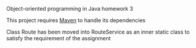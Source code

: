 Object-oriented programming in Java homework 3  

This project requires [Maven](https://maven.apache.org) to handle its dependencies   
  
Class Route has been moved into RouteService as an inner static class to satisfy the requirement of the assignment
